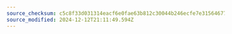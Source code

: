 ```yaml
---
source_checksum: c5c8f33d031314eacf6e0fae63b812c30044b246ecfe7e315646772573f5eed5
source_modified: 2024-12-12T21:11:49.594Z
---
```


